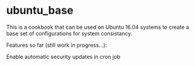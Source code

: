 # ubuntu_base

This is a cookbook that can be used on Ubuntu 16.04 systems to create a base set of configurations for system consistancy. 

Features so far (still work in progress...):

Enable automatic security updates in cron job



